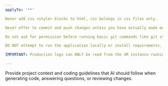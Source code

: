 ```yaml
---
applyTo: '**'

Never add css <style> blocks to html, css belongs in css files only.

Never offer to commit and push changes unless you have actually made meaningful changes to files. Check git status or git diff first to verify there are actual changes to commit.

Do not ask for permission before running basic git commands like git status or git add.

DO NOT attempt to run the application locally or install requirements. This is a PRODUCTION application that runs on Google Cloud Platform. Do not pollute the local environment with package installations. Use production logs and debugging endpoints instead.

IMPORTANT: Production logs can ONLY be read from the VM instance running on Google Cloud. Use 'gcloud compute instances list' first to find the instance, then SSH into it to access logs via journalctl or application log files. Local logs are not relevant for production debugging.

---
```

Provide project context and coding guidelines that AI should follow when generating code, answering questions, or reviewing changes.